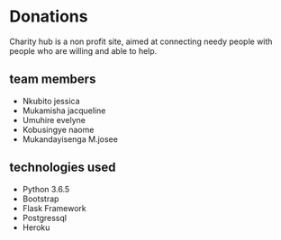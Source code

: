 # Donations
 
 Charity hub is a non profit  site, aimed at connecting needy people with people who are willing and able to help.
 
 
 ## team members
 
 * Nkubito jessica
 * Mukamisha jacqueline
 * Umuhire evelyne
 * Kobusingye naome
 * Mukandayisenga M.josee
 
 ## technologies used 
 
* Python 3.6.5
* Bootstrap
* Flask Framework
* Postgressql
* Heroku

